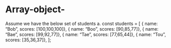 # Array-object-
Assume we have the below set of students a. const students = [ { name: “Bob”, scores: [100,100,100]}, { name: “Boo”, scores: [90,85,77]}, { name: “Bae”, scores: [99,92,77]}, { name: “Tae”, scores: [77,65,44]}, { name: “Tou”, scores: [35,36,37]}, ];
